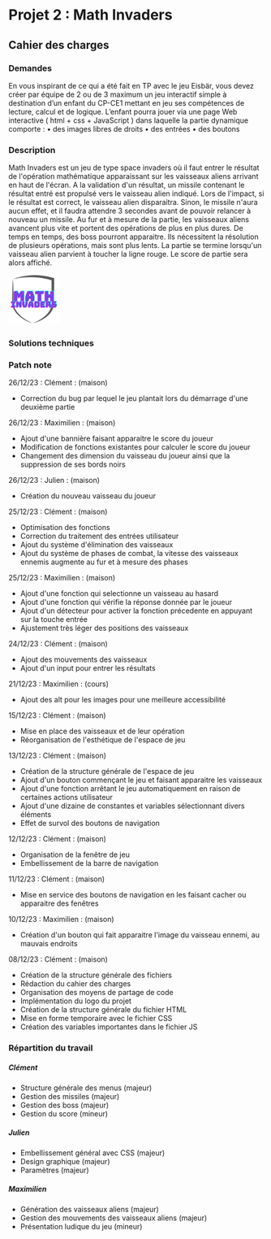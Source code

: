 # Projet 2 : Math Invaders

## Cahier des charges

### Demandes

En vous inspirant de ce qui a été fait en TP avec le jeu Eisbär, vous devez créer par équipe de 2 ou de 3 maximum un jeu interactif simple à destination d’un enfant du CP-CE1 mettant en jeu ses compétences de lecture, calcul et de logique.
L’enfant pourra jouer via une page Web interactive ( html + css + JavaScript ) dans laquelle la partie dynamique comporte :
• des images libres de droits
• des entrées
• des boutons

### Description

Math Invaders est un jeu de type space invaders où il faut entrer le résultat de l'opération mathématique apparaissant sur les vaisseaux aliens arrivant en haut de l'écran. 
A la validation d'un résultat, un missile contenant le résultat entré est propulsé vers le vaisseau alien indiqué. 
Lors de l'impact, si le résultat est correct, le vaisseau alien disparaitra. Sinon, le missile n'aura aucun effet, et il faudra attendre 3 secondes avant de pouvoir relancer à nouveau un missile.
Au fur et à mesure de la partie, les vaisseaux aliens avancent plus vite et portent des opérations de plus en plus dures.
De temps en temps, des boss pourront apparaitre. Ils nécessitent la résolution de plusieurs opérations, mais sont plus lents.
La partie se termine lorsqu'un vaisseau alien parvient à toucher la ligne rouge. Le score de partie sera alors affiché.

<img src="images/logo.png"
     alt="Logo"
     style="width: 100px; height: 100px;" />

### Solutions techniques



### Patch note
26/12/23 : Clément : (maison)
- Correction du bug par lequel le jeu plantait lors du démarrage d'une deuxième partie

26/12/23 : Maximilien : (maison)
- Ajout d'une bannière faisant apparaitre le score du joueur
- Modification de fonctions existantes pour calculer le score du joueur
- Changement des dimension du vaisseau du joueur ainsi que la suppression de ses bords noirs

26/12/23 : Julien : (maison)
- Création du nouveau vaisseau du joueur

25/12/23 : Clément : (maison)
- Optimisation des fonctions
- Correction du traitement des entrées utilisateur
- Ajout du système d'élimination des vaisseaux
- Ajout du système de phases de combat, la vitesse des vaisseaux ennemis augmente au fur et à mesure des phases

25/12/23 : Maximilien : (maison)
- Ajout d'une fonction qui selectionne un vaisseau au hasard
- Ajout d'une fonction qui vérifie la réponse donnée par le joueur
- Ajout d'un détecteur pour activer la fonction précedente en appuyant sur la touche entrée
- Ajustement très léger des positions des vaisseaux

24/12/23 : Clément : (maison)
- Ajout des mouvements des vaisseaux
- Ajout d'un input pour entrer les résultats

21/12/23 : Maximilien : (cours)
- Ajout des alt pour les images pour une meilleure accessibilité

15/12/23 : Clément : (maison)
- Mise en place des vaisseaux et de leur opération
- Réorganisation de l'esthétique de l'espace de jeu

13/12/23 : Clément : (maison)
- Création de la structure générale de l'espace de jeu
- Ajout d'un bouton commençant le jeu et faisant apparaitre les vaisseaux
- Ajout d'une fonction arrêtant le jeu automatiquement en raison de certaines actions utilisateur
- Ajout d'une dizaine de constantes et variables sélectionnant divers éléments
- Effet de survol des boutons de navigation

12/12/23 : Clément : (maison)
- Organisation de la fenêtre de jeu
- Embellissement de la barre de navigation

11/12/23 : Clément : (maison)
- Mise en service des boutons de navigation en les faisant cacher ou apparaitre des fenêtres

10/12/23 : Maximilien : (maison)
- Création d'un bouton qui fait apparaitre l'image du vaisseau ennemi, au mauvais endroits

08/12/23 : Clément : (maison)
- Création de la structure générale des fichiers
- Rédaction du cahier des charges
- Organisation des moyens de partage de code
- Implémentation du logo du projet
- Création de la structure générale du fichier HTML
- Mise en forme temporaire avec le fichier CSS
- Création des variables importantes dans le fichier JS


### Répartition du travail

##### Clément
- Structure générale des menus (majeur)
- Gestion des missiles (majeur)
- Gestion des boss (majeur)
- Gestion du score (mineur)

##### Julien
- Embellissement général avec CSS (majeur)
- Design graphique (majeur)
- Paramètres (majeur)

##### Maximilien
- Génération des vaisseaux aliens (majeur)
- Gestion des mouvements des vaisseaux aliens (majeur)
- Présentation ludique du jeu (mineur)
